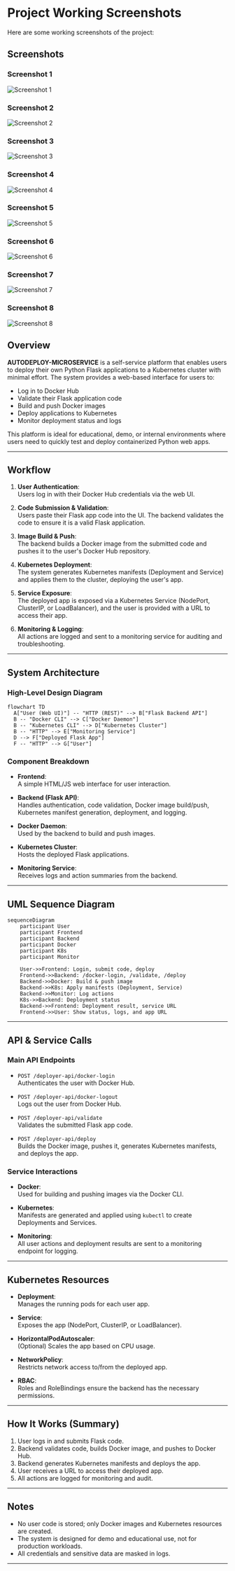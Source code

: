 # Project Working Screenshots

Here are some working screenshots of the project:

## Screenshots

### Screenshot 1
![Screenshot 1](working-ss/1.png)

### Screenshot 2
![Screenshot 2](working-ss/2.png)

### Screenshot 3
![Screenshot 3](working-ss/3.png)

### Screenshot 4
![Screenshot 4](working-ss/4.png)

### Screenshot 5
![Screenshot 5](working-ss/5.png)

### Screenshot 6
![Screenshot 6](working-ss/6.png)

### Screenshot 7
![Screenshot 7](working-ss/7.png)

### Screenshot 8
![Screenshot 8](working-ss/8.png)



## Overview

**AUTODEPLOY-MICROSERVICE** is a self-service platform that enables users to deploy their own Python Flask applications to a Kubernetes cluster with minimal effort. The system provides a web-based interface for users to:

- Log in to Docker Hub
- Validate their Flask application code
- Build and push Docker images
- Deploy applications to Kubernetes
- Monitor deployment status and logs

This platform is ideal for educational, demo, or internal environments where users need to quickly test and deploy containerized Python web apps.

---

## Workflow

1. **User Authentication**:  
   Users log in with their Docker Hub credentials via the web UI.

2. **Code Submission & Validation**:  
   Users paste their Flask app code into the UI. The backend validates the code to ensure it is a valid Flask application.

3. **Image Build & Push**:  
   The backend builds a Docker image from the submitted code and pushes it to the user's Docker Hub repository.

4. **Kubernetes Deployment**:  
   The system generates Kubernetes manifests (Deployment and Service) and applies them to the cluster, deploying the user's app.

5. **Service Exposure**:  
   The deployed app is exposed via a Kubernetes Service (NodePort, ClusterIP, or LoadBalancer), and the user is provided with a URL to access their app.

6. **Monitoring & Logging**:  
   All actions are logged and sent to a monitoring service for auditing and troubleshooting.

---

## System Architecture


### High-Level Design Diagram

```mermaid
flowchart TD
  A["User (Web UI)"] -- "HTTP (REST)" --> B["Flask Backend API"]
  B -- "Docker CLI" --> C["Docker Daemon"]
  B -- "Kubernetes CLI" --> D["Kubernetes Cluster"]
  B -- "HTTP" --> E["Monitoring Service"]
  D --> F["Deployed Flask App"]
  F -- "HTTP" --> G["User"]
```

### Component Breakdown

- **Frontend**:  
  A simple HTML/JS web interface for user interaction.

- **Backend (Flask API)**:  
  Handles authentication, code validation, Docker image build/push, Kubernetes manifest generation, deployment, and logging.

- **Docker Daemon**:  
  Used by the backend to build and push images.

- **Kubernetes Cluster**:  
  Hosts the deployed Flask applications.

- **Monitoring Service**:  
  Receives logs and action summaries from the backend.

---

## UML Sequence Diagram

```mermaid
sequenceDiagram
    participant User
    participant Frontend
    participant Backend
    participant Docker
    participant K8s
    participant Monitor

    User->>Frontend: Login, submit code, deploy
    Frontend->>Backend: /docker-login, /validate, /deploy
    Backend->>Docker: Build & push image
    Backend->>K8s: Apply manifests (Deployment, Service)
    Backend->>Monitor: Log actions
    K8s->>Backend: Deployment status
    Backend->>Frontend: Deployment result, service URL
    Frontend->>User: Show status, logs, and app URL
```

---

## API & Service Calls

### Main API Endpoints

- `POST /deployer-api/docker-login`  
  Authenticates the user with Docker Hub.

- `POST /deployer-api/docker-logout`  
  Logs out the user from Docker Hub.

- `POST /deployer-api/validate`  
  Validates the submitted Flask app code.

- `POST /deployer-api/deploy`  
  Builds the Docker image, pushes it, generates Kubernetes manifests, and deploys the app.

### Service Interactions

- **Docker**:  
  Used for building and pushing images via the Docker CLI.

- **Kubernetes**:  
  Manifests are generated and applied using `kubectl` to create Deployments and Services.

- **Monitoring**:  
  All user actions and deployment results are sent to a monitoring endpoint for logging.

---

## Kubernetes Resources

- **Deployment**:  
  Manages the running pods for each user app.

- **Service**:  
  Exposes the app (NodePort, ClusterIP, or LoadBalancer).

- **HorizontalPodAutoscaler**:  
  (Optional) Scales the app based on CPU usage.

- **NetworkPolicy**:  
  Restricts network access to/from the deployed app.

- **RBAC**:  
  Roles and RoleBindings ensure the backend has the necessary permissions.

---

## How It Works (Summary)

1. User logs in and submits Flask code.
2. Backend validates code, builds Docker image, and pushes to Docker Hub.
3. Backend generates Kubernetes manifests and deploys the app.
4. User receives a URL to access their deployed app.
5. All actions are logged for monitoring and audit.

---

## Notes

- No user code is stored; only Docker images and Kubernetes resources are created.
- The system is designed for demo and educational use, not for production workloads.
- All credentials and sensitive data are masked in logs.
  

---



